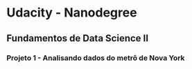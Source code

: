 # Udacity - Nanodegree
## Fundamentos de Data Science II
### Projeto 1 - Analisando dados do metrô de Nova York
